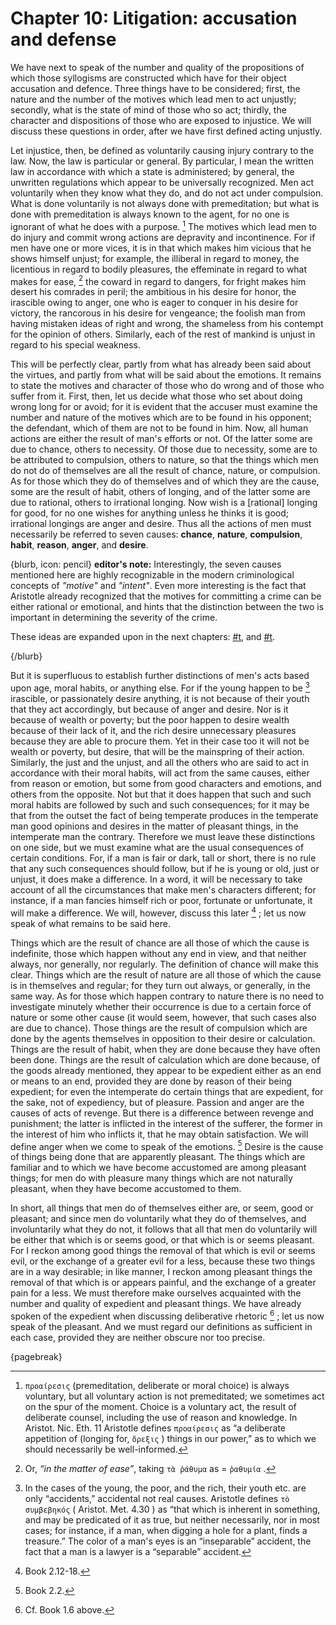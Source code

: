 # Chapter 10: Litigation: accusation and defense

We have next to speak of the number and quality of the propositions of which those syllogisms are constructed which have for their object accusation
and defence. Three things have to be considered; first, the nature and the number of the motives which lead men to act unjustly; secondly, what is
the state of mind of those who so act; thirdly, the character and dispositions of those who are exposed to injustice. We will discuss these
questions in order, after we have first defined acting unjustly.

Let injustice, then, be defined as voluntarily causing injury contrary to the law. Now, the law is particular or general. By particular, I mean the written law in accordance with which a state is administered; by
general, the unwritten regulations which appear to be universally recognized. Men act voluntarily when they know what they do, and do not act under
compulsion. What is done voluntarily is not always done with premeditation; but what is done with premeditation is always known to the agent, for no
one is ignorant of what he does with a purpose. [^^9_1] The motives which lead men to do injury and commit wrong actions are depravity and
incontinence. For if men have one or more vices, it is in that which makes him vicious that he shows himself unjust; for example, the illiberal in
regard to money, the licentious in regard to bodily pleasures, the effeminate in regard to what makes for ease, [^^9_2] the coward in regard to
dangers, for fright makes him desert his comrades in peril; the ambitious in his desire for honor, the irascible owing to anger, one who is eager
to conquer in his desire for victory, the rancorous in his desire for vengeance; the foolish man from having mistaken ideas of right and wrong, the
shameless from his contempt for the opinion of others. Similarly, each of the rest of mankind is unjust in regard to his special weakness.

This will be perfectly clear, partly from what has already been said about the virtues, and partly from what will be said about the emotions. It
remains to state the motives and character of those who do wrong and of those who suffer from it. First, then, let us decide what those who set
about doing wrong long for or avoid; for it is evident that the accuser must examine the number and nature of the motives which are to be found in
his opponent; the defendant, which of them are not to be found in him. Now, all human actions are either the result of man's efforts or not. Of the
latter some are due to chance, others to necessity. Of those due to necessity, some are to be attributed to compulsion, others to nature, so that
the things which men do not do of themselves are all the result of chance, nature, or compulsion. As for those which they do of themselves and of
which they are the cause, some are the result of habit, others of longing, and of the latter some are due to rational, others to irrational longing.
Now wish is a [rational] longing for good, for no one wishes for anything unless he thinks it is good; irrational longings are anger and desire.
Thus all the actions of men must necessarily be referred to seven causes: **chance**, **nature**, **compulsion**, **habit**, **reason**, **anger**, 
and **desire**.

{blurb, icon: pencil}
**editor's note:** Interestingly, the seven causes mentioned here are highly recognizable in the modern criminological concepts of *"motive"* and 
*"intent"*. Even more interesting is the fact that Aristotle already recognized that the motives for committing a crime can be either rational 
or emotional, and hints that the distinction between the two is important in determining the severity of the crime.

These ideas are expanded upon in the next chapters: [#t](#motive), and [#t](#intent).

{/blurb}

But it is superfluous to establish further distinctions of men's acts based upon age, moral habits, or anything else. For if the young happen to
be [^^9_3] irascible, or passionately desire anything, it is not because of their youth that they act accordingly, but because of anger and desire.
Nor is it because of wealth or poverty; but the poor happen to desire wealth because of their lack of it, and the rich desire unnecessary pleasures
because they are able to procure them. Yet in their case too it will not be wealth or poverty, but desire, that will be the mainspring of their
action. Similarly, the just and the unjust, and all the others who are said to act in accordance with their moral habits, will act from the same
causes, either from reason or emotion, but some from good characters and emotions, and others from the opposite. Not but that it does happen that
such and such moral habits are followed by such and such consequences; for it may be that from the outset the fact of being temperate produces in
the temperate man good opinions and desires in the matter of pleasant things, in the intemperate man the contrary. Therefore we must leave these
distinctions on one side, but we must examine what are the usual consequences of certain conditions. For, if a man is fair or dark, tall or short,
there is no rule that any such consequences should follow, but if he is young or old, just or unjust, it does make a difference. In a word, it will
be necessary to take account of all the circumstances that make men's characters different; for instance, if a man fancies himself rich or poor,
fortunate or unfortunate, it will make a difference. We will, however, discuss this later [^^9_4] ; let us now speak of what remains to be said
here.

Things which are the result of chance are all those of which the cause is indefinite, those which happen without any end in view, and that neither
always, nor generally, nor regularly. The definition of chance will make this clear. Things which are the result of nature are all those of which
the cause is in themselves and regular; for they turn out always, or generally, in the same way. As for those which happen contrary to nature there
is no need to investigate minutely whether their occurrence is due to a certain force of nature or some other cause (it would seem, however, that
such cases also are due to chance). Those things are the result of compulsion which are done by the agents themselves in opposition to their desire
or calculation. Things are the result of habit, when they are done because they have often been done. Things are the result of calculation which are
done because, of the goods already mentioned, they appear to be expedient either as an end or means to an end, provided they are done by reason of
their being expedient; for even the intemperate do certain things that are expedient, for the sake, not of expediency, but of pleasure. Passion and
anger are the causes of acts of revenge. But there is a difference between revenge and punishment; the latter is inflicted in the interest of the
sufferer, the former in the interest of him who inflicts it, that he may obtain satisfaction. We will define anger when we come to speak of the
emotions. [^^9_5] Desire is the cause of things being done that are apparently pleasant. The things which are familiar and to which we have become
accustomed are among pleasant things; for men do with pleasure many things which are not naturally pleasant, when they have become accustomed to
them.

In short, all things that men do of themselves either are, or seem, good or pleasant; and since men do voluntarily what they do of themselves, and involuntarily what they do not, it follows that all that men do voluntarily
will be either that which is or seems good, or that which is or seems pleasant. For I reckon among good things the removal of that which is evil or
seems evil, or the exchange of a greater evil for a less, because these two things are in a way desirable; in like manner, I reckon among pleasant
things the removal of that which is or appears painful, and the exchange of a greater pain for a less. We must therefore make ourselves acquainted
with the number and quality of expedient and pleasant things. We have already spoken of the expedient when discussing deliberative
rhetoric [^^9_6] ; let us now speak of the pleasant. And we must regard our definitions as sufficient in each case, provided they are neither
obscure nor too precise.

{pagebreak}

[^^9_1]: `προαίρεσις` (premeditation, deliberate or moral choice) is always voluntary, but all voluntary action is not premeditated; we sometimes act
on the spur of the moment. Choice is a voluntary act, the result of deliberate counsel, including the use of reason and knowledge. In Aristot. Nic.
Eth. 11 Aristotle defines `προαίρεσις` as “a deliberate appetition of (longing for, `ὄρεξις` ) things in our power,” as to which we should necessarily
be well-informed.

[^^9_2]: Or, *“in the matter of ease”*, taking `τὰ ῥάθυμα` as = `ῥαθυμία` .

[^^9_3]: In the cases of the young, the poor, and the rich, their youth etc. are only “accidents,” accidental not real causes. Aristotle defines `τὸ συμβεβηκός` ( Aristot. Met. 4.30 ) as “that which is inherent in
something, and may be predicated of it as true, but neither necessarily, nor in most cases; for instance, if a man, when digging a hole for a plant,
finds a treasure.” The color of a man's eyes is an “inseparable” accident, the fact that a man is a lawyer is a “separable” accident.

[^^9_4]: Book 2.12-18.

[^^9_5]: Book 2.2.

[^^9_6]: Cf. Book 1.6 above. 
